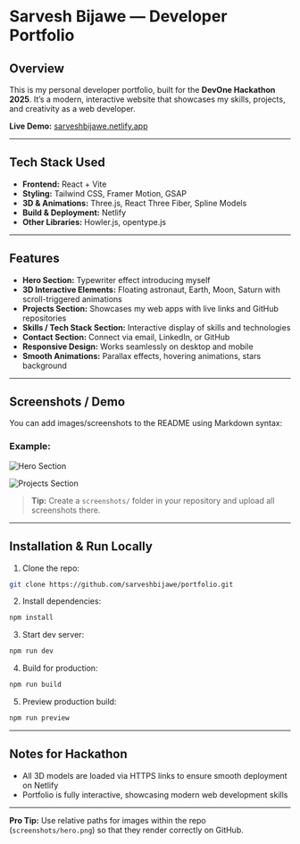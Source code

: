 # Sarvesh Bijawe — Developer Portfolio

## Overview

This is my personal developer portfolio, built for the **DevOne Hackathon 2025**.
It’s a modern, interactive website that showcases my skills, projects, and creativity as a web developer.

**Live Demo:** [sarveshbijawe.netlify.app](https://sarveshbijawe.netlify.app)

---

## Tech Stack Used

* **Frontend:** React + Vite
* **Styling:** Tailwind CSS, Framer Motion, GSAP
* **3D & Animations:** Three.js, React Three Fiber, Spline Models
* **Build & Deployment:** Netlify
* **Other Libraries:** Howler.js, opentype.js

---

## Features

* **Hero Section:** Typewriter effect introducing myself
* **3D Interactive Elements:** Floating astronaut, Earth, Moon, Saturn with scroll-triggered animations
* **Projects Section:** Showcases my web apps with live links and GitHub repositories
* **Skills / Tech Stack Section:** Interactive display of skills and technologies
* **Contact Section:** Connect via email, LinkedIn, or GitHub
* **Responsive Design:** Works seamlessly on desktop and mobile
* **Smooth Animations:** Parallax effects, hovering animations, stars background

---

## Screenshots / Demo

You can add images/screenshots to the README using Markdown syntax:

### Example:

![Hero Section](https://github.com/sarveshbijawe/portfolio/blob/main/screenshots/hero.png)

![Projects Section](https://github.com/sarveshbijawe/portfolio/blob/main/screenshots/projects.png)

> **Tip:** Create a `screenshots/` folder in your repository and upload all screenshots there.

---

## Installation & Run Locally

1. Clone the repo:

```bash
git clone https://github.com/sarveshbijawe/portfolio.git
```

2. Install dependencies:

```bash
npm install
```

3. Start dev server:

```bash
npm run dev
```

4. Build for production:

```bash
npm run build
```

5. Preview production build:

```bash
npm run preview
```

---

## Notes for Hackathon

* All 3D models are loaded via HTTPS links to ensure smooth deployment on Netlify
* Portfolio is fully interactive, showcasing modern web development skills

---

**Pro Tip:** Use relative paths for images within the repo (`screenshots/hero.png`) so that they render correctly on GitHub.
